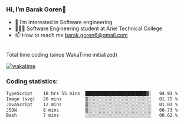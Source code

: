 ###  Hi, I’m Barak Goren👋
- 👀 I’m interested in Software engineering.
- 👨🏼‍🎓 Software Engineering student at Ariel Technical College
- 📫 How to reach me barak.goren6@gmail.com
##
Total time coding (since WakaTime initialized)

[![wakatime](https://wakatime.com/badge/user/5cc5ec80-a806-4ca2-a704-db29274e48cd.svg)](https://wakatime.com/@5cc5ec80-a806-4ca2-a704-db29274e48cd)

   
### Coding statistics:

<!--START_SECTION:waka-->

```txt
TypeScript    18 hrs 55 mins  ███████████████████████▓░   94.91 %
Image (svg)   20 mins         ▒░░░░░░░░░░░░░░░░░░░░░░░░   01.75 %
JavaScript    12 mins         ▒░░░░░░░░░░░░░░░░░░░░░░░░   01.03 %
JSON          8 mins          ▒░░░░░░░░░░░░░░░░░░░░░░░░   00.73 %
Bash          7 mins          ░░░░░░░░░░░░░░░░░░░░░░░░░   00.62 %
```

<!--END_SECTION:waka-->

<!---
barakgoren/barakgoren is a ✨ special ✨ repository because its `README.md` (this file) appears on your GitHub profile.
You can click the Preview link to take a look at your changes.
--->

